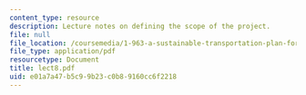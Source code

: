 ```yaml
---
content_type: resource
description: Lecture notes on defining the scope of the project.
file: null
file_location: /coursemedia/1-963-a-sustainable-transportation-plan-for-mit-spring-2007/e01a7a47b5c99b23c0b89160cc6f2218_lect8.pdf
file_type: application/pdf
resourcetype: Document
title: lect8.pdf
uid: e01a7a47-b5c9-9b23-c0b8-9160cc6f2218
---
```

